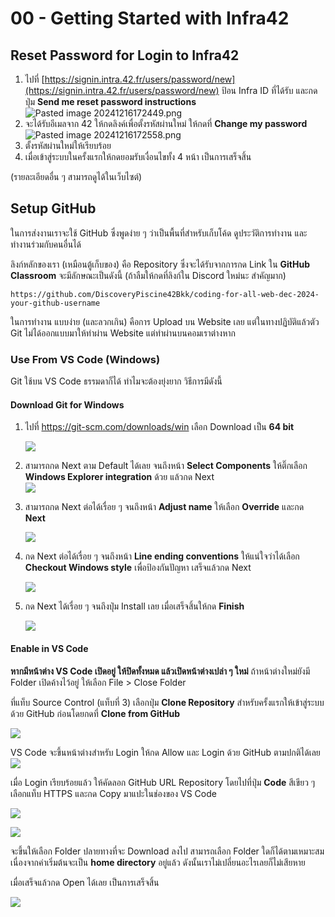 # 00 - Getting Started with Infra42

## Reset Password for Login to Infra42

1. ไปที่ [https://signin.intra.42.fr/users/password/new](https://signin.intra.42.fr/users/password/new) ป้อน Infra ID ที่ได้รับ และกดปุ่ม **Send me reset password instructions**
	![Pasted image 20241216172449.png](/screenshots/Pasted%20image%2020241216172449.png)
2. จะได้รับอีเมลจาก 42 ให้กดลิงค์เพื่อตั้งรหัสผ่านใหม่ ให้กดที่ **Change my password**
	![Pasted image 20241216172558.png](/screenshots/Pasted%20image%2020241216172558.png)
3. ตั้งรหัสผ่านใหม่ให้เรียบร้อย
4. เมื่อเข้าสู่ระบบในครั้งแรกให้กดยอมรับเงื่อนไขทั้ง 4 หน้า เป็นการเสร็จสิ้น

(รายละเอียดอื่น ๆ สามารถดูได้ในเว็บไซต์)


## Setup GitHub

ในการส่งงานเราจะใช้ GitHub ซึ่งพูดง่าย ๆ ว่าเป็นพื้นที่สำหรับเก็บโค้ด ดูประวัติการทำงาน และทำงานร่วมกับคนอื่นได้

ลิงก์หลักของเรา (เหมือนตู้เก็บของ) คือ Repository ซึ่งจะได้รับจากการกด Link ใน **GitHub Classroom** จะมีลักษณะเป็นดังนี้ (ถ้าลืมให้กดที่ลิงก์ใน Discord ใหม่นะ สำคัญมาก)

```
https://github.com/DiscoveryPiscine42Bkk/coding-for-all-web-dec-2024-your-github-username
```

ในการทำงาน แบบง่าย (และลวกเกิน) คือการ Upload บน Website เลย แต่ในทางปฏิบัติแล้วตัว Git ไม่ได้ออกแบบมาให้ทำผ่าน Website แต่ทำผ่านบนคอมเราต่างหาก

### Use From VS Code (Windows)

Git ใช้บน VS Code ธรรมดาก็ได้ ทำไมจะต้องยุ่งยาก วิธีการมีดังนี้

#### Download Git for Windows

1. ไปที่ https://git-scm.com/downloads/win เลือก Download เป็น **64 bit**
	
	![](../screenshots/Pasted%20image%2020241217004342.png)
2. สามารถกด Next ตาม Default ได้เลย จนถึงหน้า **Select Components** ให้ติ๊กเลือก **Windows Explorer integration** ด้วย แล้วกด Next 	
	![](../screenshots/Pasted%20image%2020241217010849.png)
3. สามารถกด Next ต่อได้เรื่อย ๆ จนถึงหน้า **Adjust name** ให้เลือก **Override** และกด **Next**
	
	![](../screenshots/Pasted%20image%2020241217004707.png)

4. กด Next ต่อได้เรื่อย ๆ จนถึงหน้า **Line ending conventions** ให้แน่ใจว่าได้เลือก **Checkout Windows style** เพื่อป้องกันปัญหา เสร็จแล้วกด Next 
	
	![](../screenshots/Pasted%20image%2020241217004827.png)
5. กด Next ได้เรื่อย ๆ จนถึงปุ่ม Install เลย เมื่อเสร็จสิ้นให้กด **Finish**
	
	![](../screenshots/Pasted%20image%2020241217004931.png)

#### Enable in VS Code

**หากมีหน้าต่าง VS Code เปิดอยู่ ให้ปิดทั้งหมด แล้วเปิดหน้าต่างเปล่า ๆ ใหม่** ถ้าหน้าต่างใหม่ยังมี Folder เปิดค้างไว้อยู่ ให้เลือก File > Close Folder

ที่แท็บ Source Control (แท็บที่ 3) เลือกปุ่ม **Clone Repository** สำหรับครั้งแรกให้เข้าสู่ระบบด้วย GitHub ก่อนโดยกดที่ **Clone from GitHub**

![](../screenshots/Pasted%20image%2020241217005520.png)

VS Code จะขึ้นหน้าต่างสำหรับ Login ให้กด Allow และ Login ด้วย GitHub ตามปกติได้เลย
![](../screenshots/Pasted%20image%2020241217005536.png)

เมื่อ Login เรียบร้อยแล้ว ให้คัดลอก GitHub URL Repository โดยไปที่ปุ่ม **Code** สีเขียว ๆ เลือกแท็บ HTTPS และกด Copy มาแปะในช่องของ VS Code

![](../screenshots/Pasted%20image%2020241217005822.png)

![](../screenshots/Pasted%20image%2020241217005707.png)

จะขึ้นให้เลือก Folder ปลายทางที่จะ Download ลงไป สามารถเลือก Folder ใดก็ได้ตามเหมาะสม เนื่องจากค่าเริ่มต้นจะเป็น **home directory** อยู่แล้ว ดังนั้นเราไม่เปลี่ยนอะไรเลยก็ไม่เสียหาย

เมื่อเสร็จแล้วกด Open ได้เลย เป็นการเสร็จสิ้น

![](../screenshots/Pasted%20image%2020241217010002.png)